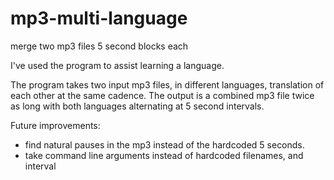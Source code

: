 # mp3-multi-language
merge two mp3 files 5 second blocks each

I've used the program to assist learning a language.  

The program takes two input mp3 files, in different languages, translation of each other at the same cadence. 
The output is a combined mp3 file twice as long with both languages alternating at 5 second intervals.


Future improvements:
 * find natural pauses in the mp3 instead of the hardcoded 5 seconds.
 * take command line arguments instead of hardcoded filenames, and interval
